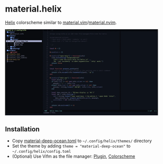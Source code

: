 # material.helix
[Helix](https://helix-editor.com/) colorscheme similar to [material.vim](https://github.com/kaicataldo/material.vim)/[material.nvim](https://github.com/marko-cerovac/material.nvim).

![Preview image](preview.webp)

## Installation

- Copy [material-deep-ocean.toml](https://github.com/mahor1221/material.helix/blob/master/material-deep-ocean.toml) to `~/.config/helix/themes/` directory
- Set the theme by adding `theme = "material-deep-ocean"` to `~/.config/helix/config.toml`
- (Optional) Use Vifm as the file manager: [Plugin](https://github.com/vifm/vifm/blob/master/data/plugins/editor/README.md), [Colorscheme](https://github.com/mahor1221/material.vifm)
